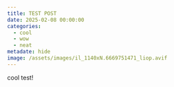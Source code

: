 ```yaml
---
title: TEST POST
date: 2025-02-08 00:00:00
categories:
  - cool
  - wow
  - neat
metadate: hide
image: /assets/images/il_1140xN.6669751471_liop.avif
---
```

cool test!